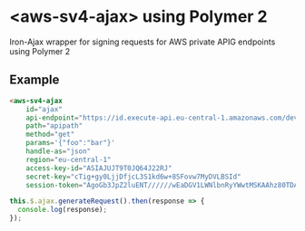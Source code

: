 # \<aws-sv4-ajax\> using Polymer 2 

Iron-Ajax wrapper for signing requests for AWS private APIG endpoints using
Polymer 2


## Example

```html
<aws-sv4-ajax
    id="ajax"
    api-endpoint="https://id.execute-api.eu-central-1.amazonaws.com/dev"
    path="apipath"
    method="get"
    params='{"foo":"bar"}'
    handle-as="json"
    region="eu-central-1"
    access-key-id="ASIAJUJT9T0JQ64J22RJ"
    secret-key="cTig+gy0LjjDfjcL3S1kd6w+8SFovw7MyDVLBSId"
    session-token="AgoGb3JpZ2luENT//////wEaDGV1LWNlbnRyYWwtMSKAAhz80TDA..."></aws-sv4-ajax>

```

```js
this.$.ajax.generateRequest().then(response => {
  console.log(response);
});
```
